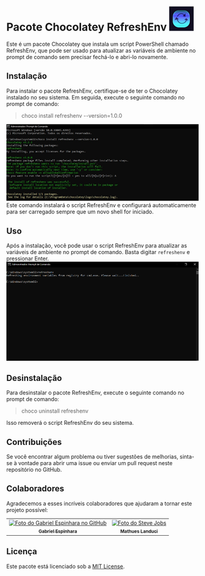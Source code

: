 # Pacote Chocolatey RefreshEnv ![icon](refreshenv-iconx64.png)

Este é um pacote Chocolatey que instala um script PowerShell chamado RefreshEnv, que pode ser usado para atualizar as variáveis de ambiente no prompt de comando sem precisar fechá-lo e abri-lo novamente.

## Instalação

Para instalar o pacote RefreshEnv, certifique-se de ter o Chocolatey instalado no seu sistema. Em seguida, execute o seguinte comando no prompt de comando:

>choco install refreshenv --version=1.0.0

![Prompt image](prompt.jpg)
Este comando instalará o script RefreshEnv e configurará automaticamente para ser carregado sempre que um novo shell for iniciado.

## Uso

Após a instalação, você pode usar o script RefreshEnv para atualizar as variáveis de ambiente no prompt de comando. Basta digitar `refreshenv` e pressionar Enter.
![prompt-refreshenv](prompt-refreshenv.png)
## Desinstalação

Para desinstalar o pacote RefreshEnv, execute o seguinte comando no prompt de comando:

> choco uninstall refreshenv

Isso removerá o script RefreshEnv do seu sistema.

## Contribuições

Se você encontrar algum problema ou tiver sugestões de melhorias, sinta-se à vontade para abrir uma issue ou enviar um pull request neste repositório no GitHub.

## Colaboradores

Agradecemos a esses incríveis colaboradores que ajudaram a tornar este projeto possível:

<table>
  <tr>
    <td align="center">
      <a href="#">
        <img src="https://avatars.githubusercontent.com/u/52253458?s=400&u=f772add846be9433827cfd3c91915ba3c2670f85&v=4" width="100px;" alt="Foto do Gabriel Espinhara no GitHub"/><br>
        <sub>
          <b>Gabriel Espinhara</b>
        </sub>
      </a>
    </td>
    <td align="center">
      <a href="#">
        <img src="https://avatars.githubusercontent.com/u/61356656?v=4" width="100px;" alt="Foto do Steve Jobs"/><br>
        <sub>
          <b>Mathues Landuci</b>
        </sub>
      </a>
    </td>
  </tr>
</table>

## Licença

Este pacote está licenciado sob a [MIT License](LICENSE.md).
